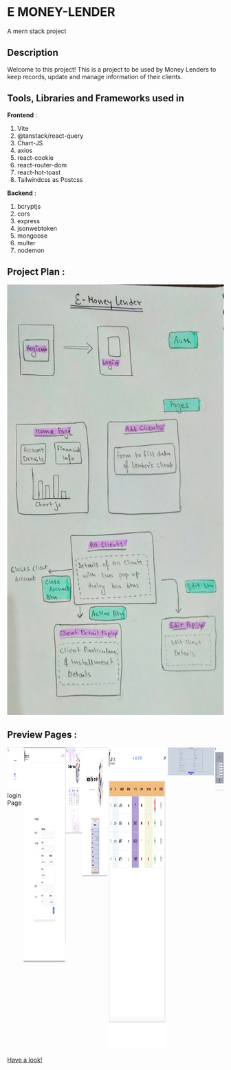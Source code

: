 # E MONEY-LENDER
A mern stack project

## Description
Welcome to this project! This is a project to be used by Money Lenders to keep records, update and manage information of their clients.

## Tools, Libraries and Frameworks used in 

<b>Frontend</b> :
1. Vite
2. @tanstack/react-query
3. Chart-JS
4. axios
5. react-cookie
6. react-router-dom
8. react-hot-toast
9. Tailwindcss as Postcss

<b>Backend</b> :
1. bcryptjs
2. cors
3. express
4. jsonwebtoken
5. mongoose
6. multer
7. nodemon


## Project Plan :

<img src="./assets/projectPlan.jpg" height="1000px" />

## Preview Pages :

<div style="display:flex;flex-direction:row">
  <div class="images"> <img src="./assets/login.png" height="100px" /> <span>login Page</span> </div>
  <div class="images"> <img src="./assets/register.png" height="500px" /> </div>
  <div class="images"> <img src="./assets/home.png" height="200px" /> </div>
  <div class="images"> <img src="./assets/addclient.png" height="300px" /> </div>
  <div class="images"> <img src="./assets/allclients.png" height="700px" /> </div>
  <div class="images"> <img src="./assets/clientdetail.png"  /> </div>
  <div class="images"> <img src="./assets/edit.png" height="100px" /> </div>
</div>

[Have a look!](http://e-money-lender.vercel.app/)
